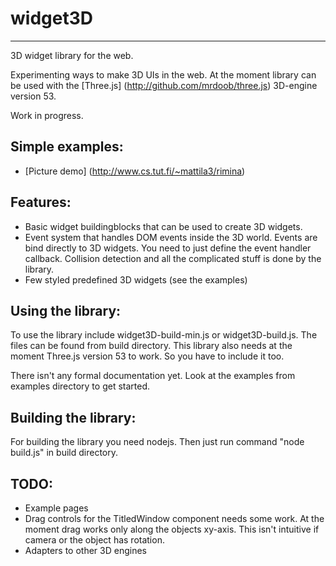widget3D
=======
-------

3D widget library for the web.

Experimenting ways to make 3D UIs in the web. At the moment library can be used with the [Three.js] (http://github.com/mrdoob/three.js) 3D-engine version 53.

Work in progress.

Simple examples:
-------
* [Picture demo] (http://www.cs.tut.fi/~mattila3/rimina)

Features:
-------
* Basic widget buildingblocks that can be used to create 3D widgets.
* Event system that handles DOM events inside the 3D world. Events are bind directly to 3D widgets.
You need to just define the event handler callback. Collision detection and all the complicated stuff is done by the library.
* Few styled predefined 3D widgets (see the examples)


Using the library:
-------

To use the library include widget3D-build-min.js or widget3D-build.js. The files can be found from build directory.
This library also needs at the moment Three.js version 53 to work. So you have to include it too.

There isn't any formal documentation yet. Look at the examples from examples directory to get started.

Building the library:
-------

For building the library you need nodejs. Then just run command "node build.js" in build directory.

TODO:
-------
* Example pages
* Drag controls for the TitledWindow component needs some work. At the moment drag works only along the objects xy-axis.
This isn't intuitive if camera or the object has rotation.
* Adapters to other 3D engines